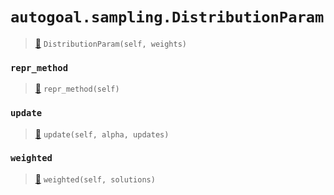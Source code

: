 # `autogoal.sampling.DistributionParam`

> [📝](https://github.com/autogal/autogoal/blob/main/autogoal/sampling/__init__.py#L421)
> `DistributionParam(self, weights)`

### `repr_method`

> [📝](https://github.com/autogoal/autogoal/blob/main/autogoal/utils/__init__.py#L87)
> `repr_method(self)`

### `update`

> [📝](https://github.com/autogoal/autogoal/blob/main/autogoal/sampling/__init__.py#L426)
> `update(self, alpha, updates)`

### `weighted`

> [📝](https://github.com/autogoal/autogoal/blob/main/autogoal/sampling/__init__.py#L434)
> `weighted(self, solutions)`

